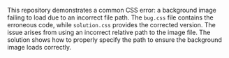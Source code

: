 This repository demonstrates a common CSS error: a background image failing to load due to an incorrect file path. The `bug.css` file contains the erroneous code, while `solution.css` provides the corrected version.  The issue arises from using an incorrect relative path to the image file.  The solution shows how to properly specify the path to ensure the background image loads correctly. 
